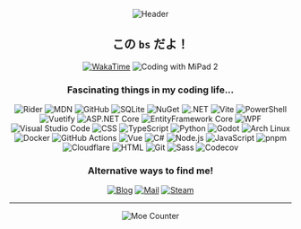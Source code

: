 <div align="center">

![Header](https://i0.hdslb.com/bfs/new_dyn/0d006018038c5b93c92d7954d2f9e5bd6823116.jpg)

## この `bs` だよ！

[![WakaTime](https://wakatime.com/badge/user/b1ea68ff-35ad-48d6-aa5a-c0f1dfad4018.svg?style=flat-square)](https://wakatime.com/@bsdayo)
![Coding with MiPad 2](https://img.shields.io/badge/Coding_with-MiPad_2-FF6900?style=flat-square&logo=xiaomi&logoColor=white)

### Fascinating things in my coding life...
![Rider](https://img.shields.io/badge/Rider-000000?logo=rider&style=flat-square)
![MDN](https://img.shields.io/badge/MDN-000000?logo=mdnwebdocs&style=flat-square)
![GitHub](https://img.shields.io/badge/GitHub-181717?logo=github&style=flat-square)
![SQLite](https://img.shields.io/badge/SQLite-003b57?logo=sqlite&style=flat-square)
![NuGet](https://img.shields.io/badge/NuGet-004880?logo=nuget&style=flat-square)
![.NET](https://img.shields.io/badge/.NET-512bd4?logo=.net&style=flat-square)
![Vite](https://img.shields.io/badge/Vite-646cff?logo=vite&logoColor=white&style=flat-square)
![PowerShell](https://img.shields.io/badge/PowerShell-5391fe?logo=powershell&logoColor=white&style=flat-square)
![Vuetify](https://img.shields.io/badge/Vuetify-1867c0?logo=vuetify&logoColor=white&style=flat-square)
![ASP.NET Core](https://img.shields.io/badge/ASP.NET%20Core-0078d4?logo=.net&style=flat-square)
![EntityFramework Core](https://img.shields.io/badge/EntityFramework%20Core-0078d4?logo=.net&style=flat-square)
![WPF](https://img.shields.io/badge/WPF-0078d4?logo=windows&style=flat-square)
![Visual Studio Code](https://img.shields.io/badge/Visual_Studio_Code-007acc?logo=visualstudiocode&style=flat-square)
![CSS](https://img.shields.io/badge/CSS-1572b6?logo=css3&style=flat-square)
![TypeScript](https://img.shields.io/badge/TypeScript-3178c6?logo=typescript&logoColor=white&style=flat-square)
![Python](https://img.shields.io/badge/Python-3776ab?logo=python&logoColor=white&style=flat-square)
![Godot](https://img.shields.io/badge/Godot-478cbf?logo=godotengine&logoColor=white&style=flat-square)
![Arch Linux](https://img.shields.io/badge/Arch_Linux-1793d1?logo=archlinux&logoColor=white&style=flat-square)
![Docker](https://img.shields.io/badge/Docker-2496ed?logo=docker&logoColor=white&style=flat-square)
![GitHub Actions](https://img.shields.io/badge/GitHub_Actions-2088ff?logo=githubactions&logoColor=white&style=flat-square)
![Vue](https://img.shields.io/badge/Vue-4fc08d?logo=vue.js&logoColor=white&style=flat-square)
![C#](https://img.shields.io/badge/C%23-239120?logo=csharp&style=flat-square)
![Node.js](https://img.shields.io/badge/Node.js-339933?logo=node.js&logoColor=white&style=flat-square)
![JavaScript](https://img.shields.io/badge/JavaScript-f7df1e?logo=javascript&logoColor=black&style=flat-square)
![pnpm](https://img.shields.io/badge/pnpm-f99220?logo=pnpm&logoColor=white&style=flat-square)
![Cloudflare](https://img.shields.io/badge/Cloudflare-f38020?logo=Cloudflare&logoColor=white&style=flat-square)
![HTML](https://img.shields.io/badge/HTML-e34f26?logo=html5&logoColor=white&style=flat-square)
![Git](https://img.shields.io/badge/Git-f05032?logo=git&logoColor=white&style=flat-square)
![Sass](https://img.shields.io/badge/Sass-cc6699?logo=sass&logoColor=white&style=flat-square)
![Codecov](https://img.shields.io/badge/Codecov-f01f7a?logo=Codecov&logoColor=white&style=flat-square)

### Alternative ways to find me!

[![Blog](https://img.shields.io/badge/Blog-sorabs.cc-white?labelColor=42b883&color=3ba576&style=for-the-badge&logo=vite&logoColor=white)](https://sorabs.cc/)
[![Mail](https://img.shields.io/badge/Mail-dev@sorabs.cc-white?labelColor=0078d4&color=006abb&style=for-the-badge&logo=microsoftoutlook&logoColor=white)](mailto:dev@sorabs.cc)
[![Steam](https://img.shields.io/badge/Steam-bsdayo-white?labelColor=282828&color=232323&style=for-the-badge&logo=steam&logoColor=white)](https://steamcommunity.com/id/bsdayo/)

---

![Moe Counter](https://count.getloli.com/get/@bsdayo?theme=gelbooru)

</div>
